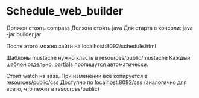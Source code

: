 # Schedule_web_builder

Должен стоять compass
Должна стоять java
Для старта в консоли: java -jar builder.jar

После этого можно зайти на localhost:8092/schedule.html

Шаблоны mustache нужно класть в resources/public/mustache
Каждый шаблон отдельно.
partials пропишутся автоматически.

Стоит watch на sass. При изменении всё копируется в resources/public/css
Доступно по localhost:8092/css (аналогично для всего, что лежит в resources/public)
